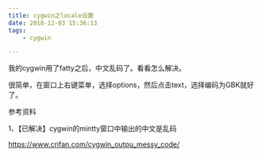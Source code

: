 ```yaml
---
title: cygwin之locale设置
date: 2018-12-03 15:36:13
tags:
	- cygwin

---
```




我的cygwin用了fatty之后，中文乱码了。看看怎么解决。

很简单，在窗口上右键菜单，选择options，然后点击text，选择编码为GBK就好了。



参考资料

1、【已解决】cygwin的mintty窗口中输出的中文是乱码

https://www.crifan.com/cygwin_outpu_messy_code/